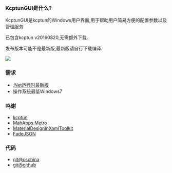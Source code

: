 ### KcptunGUI是什么?
KcptunGUI是kcptun的Windows用户界面,用于帮助用户简易方便的配置参数以及管理服务.

已包含kcptun v20160820,无需额外下载.

发布版本可能不是最新版,最新版请自行下载编译.

![](http://i1.buimg.com/1949/c569f5074eca2af4.png)

### 需求
- [.Net运行时最新版](http://go.microsoft.com/fwlink/?LinkId=780601)
- 操作系统最低Windows7

### 鸣谢
- [kcptun](https://github.com/xtaci/kcptun)
- [MahApps.Metro](https://github.com/MahApps/MahApps.Metro)
- [MaterialDesignInXamlToolkit](https://github.com/ButchersBoy/MaterialDesignInXamlToolkit)
- [FadeJSON](https://github.com/YangFan789/FadeJSON)

### 代码
- [git@oschina](http://git.oschina.net/ragnaroks/KcptunGUI)
- [git@github](https://github.com/ragnaroks/kcptungui)
